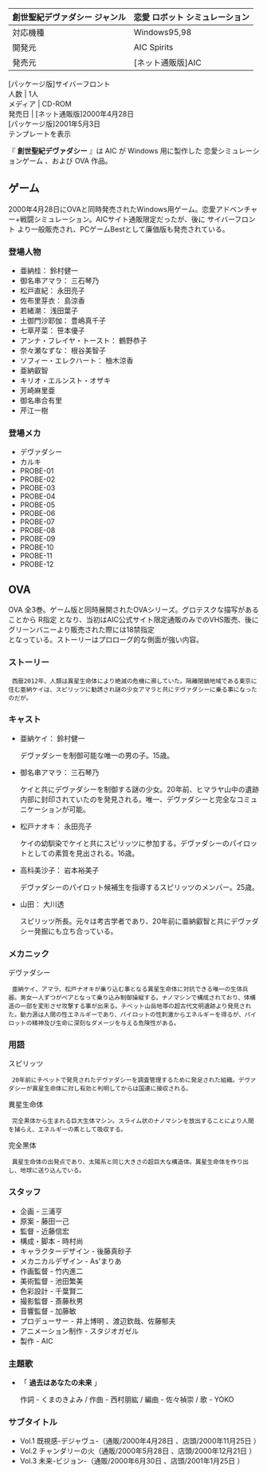 創世聖紀デヴァダシー  ジャンル  |  恋愛  ロボット  シミュレーション   
---|---  
対応機種  |  Windows95,98   
開発元  |  AIC Spirits   
発売元  |  [ネット通販版]AIC   
[パッケージ版]サイバーフロント  
人数  |  1人   
メディア  |  CD-ROM   
発売日  |  [ネット通販版]2000年4月28日   
[パッケージ版]2001年5月3日  
テンプレートを表示  
  
『 **創世聖紀デヴァダシー** 』は  AIC  が  Windows  用に製作した  恋愛シミュレーションゲーム  、および  OVA  作品。

##  ゲーム  

2000年4月28日にOVAと同時発売されたWindows用ゲーム。恋愛アドベンチャー+戦闘シミュレーション。AICサイト通販限定だったが、後に
サイバーフロント  より一般販売され、PCゲームBestとして廉価版も発売されている。

###  登場人物  

  * 亜納桂：  鈴村健一 
  * 御名串アマラ：  三石琴乃 
  * 松戸直紀：  永田亮子 
  * 佐布里芽衣：  島涼香 
  * 若緒潮：  浅田葉子 
  * 土御門沙耶伽：  豊嶋真千子 
  * 七草芹菜：  笹本優子 
  * アンナ・フレイヤ・トースト：  鶴野恭子 
  * 奈々瀬なずな：  根谷美智子 
  * ソフィー・エレクハート：  柚木涼香 
  * 亜納叡智 
  * キリオ・エルンスト・オザキ 
  * 芳崎麻里亜 
  * 御名串合有里 
  * 芹江一樹 

###  登場メカ  

  * デヴァダシー 
  * カルキ 
  * PROBE-01 
  * PROBE-02 
  * PROBE-03 
  * PROBE-04 
  * PROBE-05 
  * PROBE-06 
  * PROBE-07 
  * PROBE-08 
  * PROBE-09 
  * PROBE-10 
  * PROBE-11 
  * PROBE-12 

##  OVA  

OVA  全3巻。ゲーム版と同時展開されたOVAシリーズ。グロテスクな描写があることから  R指定
となり、当初はAIC公式サイト限定通販のみでのVHS販売、後にグリーンバニーより販売された際には18禁指定  
となっている。ストーリーはプロローグ的な側面が強い内容。

###  ストーリー  

     西暦2012年、人類は異星生命体により絶滅の危機に瀕していた。隔離閉鎖地域である東京に住む亜納ケイは、スピリッツに勧誘され謎の少女アマラと共にデヴァダシーに乗る事になったのだが。 

###  キャスト  

  * 亜納ケイ：  鈴村健一 

     デヴァダシーを制御可能な唯一の男の子。15歳。 

  * 御名串アマラ：  三石琴乃 

     ケイと共にデヴァダシーを制御する謎の少女。20年前、ヒマラヤ山中の遺跡内部に封印されていたのを発見される。唯一、デヴァダシーと完全なコミュニケーションが可能。 

  * 松戸ナオキ：  永田亮子 

     ケイの幼馴染でケイと共にスピリッツに参加する。デヴァダシーのパイロットとしての素質を見出される。16歳。 

  * 高科美沙子：  岩本裕美子 

     デヴァダシーのパイロット候補生を指導するスピリッツのメンバー。25歳。 

  * 山田：  大川透 

     スピリッツ所長。元々は考古学者であり、20年前に亜納叡智と共にデヴァダシー発掘にも立ち合っている。 

###  メカニック  

デヴァダシー

     亜納ケイ、アマラ、松戸ナオキが乗り込む事となる異星生命体に対抗できる唯一の生体兵器。男女一人ずつがペアとなって乗り込み制御操縦する。ナノマシンで構成されており、体構造の一部を変形させ攻撃する事が出来る。チベット山岳地帯の超古代文明遺跡より発見された。動力源は人間の性エネルギーであり、パイロットの性刺激からエネルギーを得るが、パイロットの精神及び生命に深刻なダメージを与える危険性がある。 

###  用語  

スピリッツ

     20年前にチベットで発見されたデヴァダシーを調査管理するために発足された組織。デヴァダシーが異星生命体に対し有効と判明してからは国連に接収される。 
異星生命体

     完全黒体から生まれる巨大生体マシン。スライム状のナノマシンを放出することにより人間を捕らえ、エネルギーの素として吸収する。 
完全黒体

     異星生命体の出発点であり、太陽系と同じ大きさの超巨大な構造体。異星生命体を作り出し、地球に送り込んでいる。 

###  スタッフ  

  * 企画 -  三浦亨 
  * 原案 -  藤田一己 
  * 監督 -  近藤信宏 
  * 構成・脚本 - 時村尚 
  * キャラクターデザイン - 後藤真砂子 
  * メカニカルデザイン - As'まりあ 
  * 作画監督 -  竹内進二 
  * 美術監督 -  池田繁美 
  * 色彩設計 - 千葉賢二 
  * 撮影監督 - 斎藤秋男 
  * 音響監督 -  加藤敏 
  * プロデューサー -  井上博明  、渡辺欽哉、佐藤郁夫 
  * アニメーション制作 -  スタジオガゼル 
  * 製作 -  AIC 

###  主題歌  

  * 「 **過去はあなたの未来** 」 

     作詞 -  くまのきよみ  / 作曲 -  西村朋紘  / 編曲 - 佐々禎崇 / 歌 -  YOKO 

###  サブタイトル  

  * Vol.1 既視感-デジャヴュ-（通販/2000年4月28日    、店頭/2000年11月25日    ） 
  * Vol.2 チャンダリーの火（通販/2000年5月28日    、店頭/2000年12月21日    ） 
  * Vol.3 未来-ビジョン-（通販/2000年6月30日    、店頭/2001年1月25日    ） 

